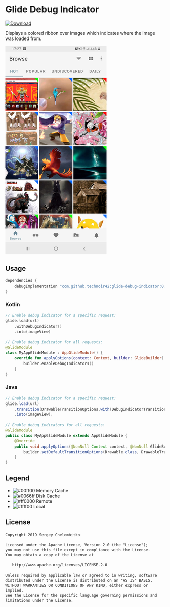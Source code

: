 Glide Debug Indicator
=====================

[ ![Download](https://api.bintray.com/packages/sch/maven/glide-debug-indicator/images/download.svg) ](https://bintray.com/sch/maven/glide-debug-indicator/_latestVersion)

Displays a colored ribbon over images which indicates where the image was loaded from.

<img src=".assets/screenshot.jpg" alt="Screenshot" width="320">

## Usage

```gradle
dependencies {
    debugImplementation "com.github.technoir42:glide-debug-indicator:0.9.1"
}
```

### Kotlin

```kotlin
// Enable debug indicator for a specific request:
glide.load(url)
    .withDebugIndicator()
    .into(imageView)

// Enable debug indicator for all requests:
@GlideModule
class MyAppGlideModule : AppGlideModule() {
    override fun applyOptions(context: Context, builder: GlideBuilder) {
        builder.enableDebugIndicators()
    }
}
```

### Java

```java
// Enable debug indicator for a specific request:
glide.load(url)
    .transition(DrawableTransitionOptions.with(DebugIndicatorTransitionFactory.DEFAULT))
    .into(imageView);

// Enable debug indicators for all requests:
@GlideModule
public class MyAppGlideModule extends AppGlideModule {
    @Override
    public void applyOptions(@NonNull Context context, @NonNull GlideBuilder builder) {
        builder.setDefaultTransitionOptions(Drawable.class, DrawableTransitionOptions.with(DebugIndicatorTransitionFactory.DEFAULT));
    }
}
```

## Legend
- ![#00ff00](https://placehold.it/15/00ff00/000000?text=+) Memory Cache
- ![#0066ff](https://placehold.it/15/0066ff/000000?text=+) Disk Cache
- ![#ff0000](https://placehold.it/15/ff0000/000000?text=+) Remote
- ![#ffff00](https://placehold.it/15/ffff00/000000?text=+) Local

## License

```
Copyright 2019 Sergey Chelombitko

Licensed under the Apache License, Version 2.0 (the "License");
you may not use this file except in compliance with the License.
You may obtain a copy of the License at

   http://www.apache.org/licenses/LICENSE-2.0

Unless required by applicable law or agreed to in writing, software
distributed under the License is distributed on an "AS IS" BASIS,
WITHOUT WARRANTIES OR CONDITIONS OF ANY KIND, either express or implied.
See the License for the specific language governing permissions and
limitations under the License.
```
